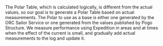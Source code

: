 The Polar Table, which is calculated logically, is different from the actual values, so our goal is to generate a Polar Table based on actual measurements.
The Polar to use as a base is either one generated by the ORC Sailor Service or one generated from the values published by Pogo Structure.
We measure performance using Expedition in areas and at times when the effect of the current is small, and gradually add actual measurements to the log and update it.
